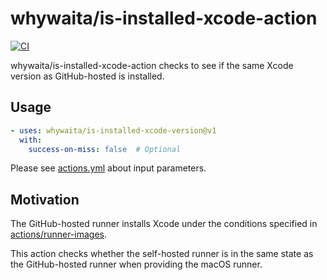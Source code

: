 # whywaita/is-installed-xcode-action

[![CI](https://github.com/whywaita/is-installed-xcode-action/actions/workflows/ci.yml/badge.svg)](https://github.com/whywaita/is-installed-xcode-action/actions/workflows/ci.yml)

whywaita/is-installed-xcode-action checks to see if the same Xcode version as GitHub-hosted is installed.

## Usage

```yaml
- uses: whywaita/is-installed-xcode-version@v1
  with:
    success-on-miss: false  # Optional
```

Please see [actions.yml](https://github.com/whywaita/is-installed-xcode-version/blob/main/action.yml) about input parameters.

## Motivation

The GitHub-hosted runner installs Xcode under the conditions specified in [actions/runner-images](https://github.com/actions/runner-images/blob/59a0b3727b675f4d29713127bca7726492d7a085/README.md#L121).

This action checks whether the self-hosted runner is in the same state as the GitHub-hosted runner when providing the macOS runner.
